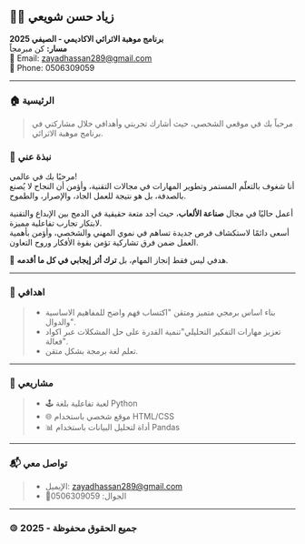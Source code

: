 ## 🧑‍💻 زياد حسن شويعي

**برنامج موهبة الاثرائي الاكاديمي - الصيفي 2025**  
**مسار:** كن مبرمجاً  
📧 Email: [zayadhassan289@gmail.com](mailto:zayadhassan289@gmail.com)  
📱 Phone: 0506309059 

---

### 🏠 الرئيسية
> مرحباً بك في موقعي الشخصي، حيث أشارك تجربتي وأهدافي خلال مشاركتي في برنامج موهبة الاثرائي.


### 👤 نبذة عني

مرحبًا بك في عالمي!  
أنا شغوف بالتعلّم المستمر وتطوير المهارات في مجالات التقنية، وأؤمن أن النجاح لا يُصنع بالصدفة، بل هو نتيجة للعمل الجاد، والإصرار، والطموح.  

أعمل حاليًا في مجال **صناعة الألعاب**، حيث أجد متعة حقيقية في الدمج بين الإبداع والتقنية لابتكار تجارب تفاعلية مميزة.  
أسعى دائمًا لاستكشاف فرص جديدة تساهم في نموي المهني والشخصي، وأؤمن بأهمية العمل ضمن فرق تشاركية تؤمن بقوة الأفكار وروح التعاون.

🎯 هدفي ليس فقط إنجاز المهام، بل **ترك أثر إيجابي في كل ما أقدمه**.

---
### 📂 اهدافي

> - بناء اساس برمجي متميز ومتقن "اكتساب فهم واضح للمفاهيم الاساسية والدوال".
> - تعزيز مهارات التفكير التحليلي"تنمية القدرة على حل المشكلات عبر اكواد فعالة".
> - تعلم لغة برمجة بشكل متقن.  



---

### 📂 مشاريعي

  
> - 🕹️ لعبة تفاعلية بلغة Python  
> - 🌐 موقع شخصي باستخدام HTML/CSS  
> - 📊 أداة لتحليل البيانات باستخدام Pandas

---

### 📬 تواصل معي

> - الإيميل: [zayadhassan289@gmail.com](mailto:zayadhassan289@gmail.com)
> - 📱الجوال: 0506309059



---

### 🄯 جميع الحقوق محفوظة - 2025
